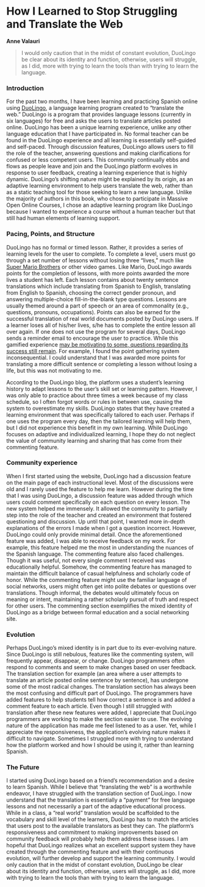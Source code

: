 # How I Learned to Stop Struggling and Translate the Web #
**Anne Valauri**

>I would only caution that in the midst of constant evolution, DuoLingo be clear about its identity and function, otherwise, users will struggle, as I did, more with trying to learn the tools than with trying to learn the language.

### Introduction ###

For the past two months, I have been learning and practicing Spanish online using [DuoLingo](http://www.duolingo.com/), a language learning program created to “translate the web.” DuoLingo is a program that provides language lessons (currently in six languages) for free and asks the users to translate articles posted online. DuoLingo has been a unique learning experience, unlike any other language education that I have participated in. No formal teacher can be found in the DuoLingo experience and all learning is essentially self-guided and self-paced. Through discussion features, DuoLingo allows users to fill the role of the teacher, answering questions and making clarifications for confused or less competent users. This community continually ebbs and flows as people leave and join and the DuoLingo platform evolves in response to user feedback, creating a learning experience that is highly dynamic. DuoLingo’s shifting nature might be explained by its origin, as an adaptive learning environment to help users translate the web, rather than as a static teaching tool for those seeking to learn a new language. Unlike the majority of authors in this book, who chose to participate in Massive Open Online Courses, I chose an adaptive learning program like DuoLingo because I wanted to experience a course without a human teacher but that still had human elements of learning support.

### Pacing, Points, and Structure ###

DuoLingo has no formal or timed lesson. Rather, it provides a series of learning levels for the user to complete. To complete a level, users must go through a set number of lessons without losing three “lives,” much like [Super Mario Brothers](http://en.wikipedia.org/wiki/Super_Mario_Bros.) or other video games. Like Mario, DuoLingo awards points for the completion of lessons, with more points awarded the more lives a student has left. Each lesson contains about twenty sentence translations which include translating from Spanish to English, translating from English to Spanish, choosing the correct gender pronoun, and answering multiple-choice fill-in-the-blank type questions. Lessons are usually themed around a part of speech or an area of commonality (e.g., questions, pronouns, occupations). Points can also be earned for the successful translation of real world documents posted by DuoLingo users. If a learner loses all of his/her lives, s/he has to complete the entire lesson all over again. If one does not use the program for several days, DuoLingo sends a reminder email to encourage the user to practice. While this gamified experience [may be motivating to some, questions regarding its success still remain](http://www.gamification.co/2011/10/27/intrinsic-and-extrinsic-motivation-in-gamification/). For example, I found the point gathering system inconsequential. I could understand that I was awarded more points for translating a more difficult sentence or completing a lesson without losing a life, but this was not motivating to me.

According to the DuoLingo blog, the platform uses a student’s learning history to adapt lessons to the user’s skill set or learning pattern. However, I was only able to practice about three times a week because of my class schedule, so I often forgot words or rules in between use, causing the system to overestimate my skills. DuoLingo states that they have created a learning environment that was specifically tailored to each user. Perhaps if one uses the program every day, then the tailored learning will help them, but I did not experience this benefit in my own learning. While DuoLingo focuses on adaptive and individualized learning, I hope they do not neglect the value of community learning and sharing that has come from their commenting feature.

### Community experience ###

When I first started using the website, DuoLingo had a discussion feature on the main page of each instructional level. Most of the discussions were old and I rarely used the feature to help me learn. However during the time that I was using DuoLingo, a discussion feature was added through which users could comment specifically on each question on every lesson. The new system helped me immensely. It allowed the community to partially step into the role of the teacher and created an environment that fostered questioning and discussion. Up until that point, I wanted more in-depth explanations of the errors I made when I got a question incorrect. However, DuoLingo could only provide minimal detail. Once the aforementioned feature was added, I was able to receive feedback on my work. For example, this feature helped me the most in understanding the nuances of the Spanish language. The commenting feature also faced challenges. Though it was useful, not every single comment I received was educationally helpful. Somehow, the commenting feature has managed to maintain the difficult balance of casual helpfulness and scholarly code of honor. While the commenting feature might use the familiar language of social networks, users might often get into polite debates or questions over translations. Though informal, the debates would ultimately focus on meaning or intent, maintaining a rather scholarly pursuit of truth and respect for other users. The commenting section exemplifies the mixed identity of DuoLingo as a bridge between formal education and a social networking site.

### Evolution ###

Perhaps DuoLingo’s mixed identity is in part due to its ever-evolving nature. Since DuoLingo is still nebulous, features like the commenting system, will frequently appear, disappear, or change. DuoLingo programmers often respond to comments and seem to make changes based on user feedback. The translation section for example (an area where a user attempts to translate an article posted online sentence by sentence), has undergone some of the most radical changes. The translation section has always been the most confusing and difficult part of DuoLingo. The programmers have added features to help students tell how correct a sentence is and added a comment feature to each article. Even though I still struggled with translation after these new features were added, I appreciate that DuoLingo programmers are working to make the section easier to use. The evolving nature of the application has made me feel listened to as a user. Yet, while I appreciate the responsiveness, the application’s evolving nature makes it difficult to navigate. Sometimes I struggled more with trying to understand how the platform worked and how I should be using it, rather than learning Spanish.

### The Future ###

I started using DuoLingo based on a friend’s recommendation and a desire to learn Spanish. While I believe that “translating the web” is a worthwhile endeavor, I have struggled with the translation section of DuoLingo. I now understand that the translation is essentially a “payment” for free language lessons and not necessarily a part of the adaptive educational process. While in a class, a “real world” translation would be scaffolded to the vocabulary and skill level of the learners, DuoLingo has to match the articles that users post to the available translators as best they can. The platform’s responsiveness and commitment to making improvements based on community feedback will probably help them address these issues. I am hopeful that DuoLingo realizes what an excellent support system they have created through the commenting feature and with their continuous evolution, will further develop and support the learning community. I would only caution that in the midst of constant evolution, DuoLingo be clear about its identity and function, otherwise, users will struggle, as I did, more with trying to learn the tools than with trying to learn the language.


